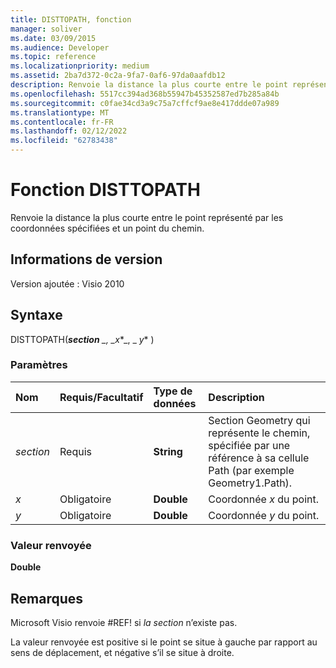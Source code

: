 ```yaml
---
title: DISTTOPATH, fonction
manager: soliver
ms.date: 03/09/2015
ms.audience: Developer
ms.topic: reference
ms.localizationpriority: medium
ms.assetid: 2ba7d372-0c2a-9fa7-0af6-97da0aafdb12
description: Renvoie la distance la plus courte entre le point représenté par les coordonnées spécifiées et un point du chemin.
ms.openlocfilehash: 5517cc394ad368b55947b45352587ed7b285a84b
ms.sourcegitcommit: c0fae34cd3a9c75a7cffcf9ae8e417ddde07a989
ms.translationtype: MT
ms.contentlocale: fr-FR
ms.lasthandoff: 02/12/2022
ms.locfileid: "62783438"
---
```

# <a name="disttopath-function"></a>Fonction DISTTOPATH

Renvoie la distance la plus courte entre le point représenté par les coordonnées spécifiées et un point du chemin.
  
## <a name="version-information"></a>Informations de version

Version ajoutée : Visio 2010
 
  
## <a name="syntax"></a>Syntaxe

DISTTOPATH(***section** _, _*_x_*_, _ *_y_** ) 
  
### <a name="parameters"></a>Paramètres

|**Nom**|**Requis/Facultatif**|**Type de données**|**Description**|
|:-----|:-----|:-----|:-----|
| _section_ <br/> |Requis  <br/> |**String** <br/> |Section Geometry qui représente le chemin, spécifiée par une référence à sa cellule Path (par exemple Geometry1.Path). |
| _x_ <br/> |Obligatoire  <br/> |**Double** <br/> |Coordonnée  _x_ du point. |
| _y_ <br/> |Obligatoire  <br/> |**Double** <br/> |Coordonnée  _y_ du point. |
   
### <a name="return-value"></a>Valeur renvoyée

 **Double**
  
## <a name="remarks"></a>Remarques

Microsoft Visio renvoie #REF! si  _la section_ n’existe pas. 
  
La valeur renvoyée est positive si le point se situe à gauche par rapport au sens de déplacement, et négative s’il se situe à droite.
  

